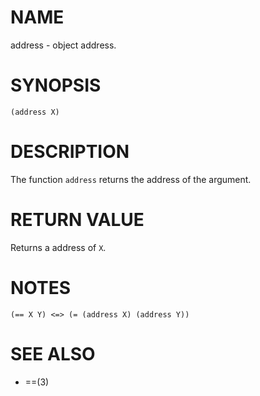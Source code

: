# NAME
address - object address.

# SYNOPSIS

    (address X)

# DESCRIPTION
The function `address` returns the address of the argument.

# RETURN VALUE
Returns a address of `X`.

# NOTES

    (== X Y) <=> (= (address X) (address Y))

# SEE ALSO
- ==(3)
